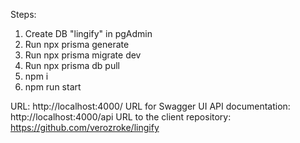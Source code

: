Steps:

1. Create DB "lingify" in pgAdmin
2. Run npx prisma generate
3. Run npx prisma migrate dev
4. Run npx prisma db pull
5. npm i
6. npm run start

URL: http://localhost:4000/
URL for Swagger UI API documentation: http://localhost:4000/api
URL to the client repository: https://github.com/verozroke/lingify

